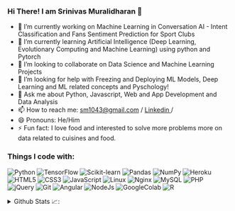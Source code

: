 ### Hi There! I am Srinivas Muralidharan 👋

<!--
**Srinivas1043/Srinivas1043** is a ✨ _special_ ✨ repository because its `README.md` (this file) appears on your GitHub profile.
Here are some ideas to get you started:

-->

- 🔭 I’m currently working on Machine Learning in Conversation AI - Intent Classification and Fans Sentiment Prediction for Sport Clubs
- 🌱 I’m currently learning Artificial Intelligence (Deep Learning, Evolutionary Computing and Machine Learning) using python and Pytorch
- 👯 I’m looking to collaborate on Data Science and Machine Learning Projects 
- 🤔 I’m looking for help with Freezing and Deploying ML Models, Deep Learning and ML related concepts and Pyschology!
- 💬 Ask me about Python, Javascript, Web and App Development and Data Analysis
- 📫 How to reach me: sm1043@gmail.com / <a href="https://www.linkedin.com/in/srinivas-m-8019ba199/"> Linkedin </a> /  
- 😄 Pronouns: He/Him
- ⚡ Fun fact: I love food and interested to solve more problems more on data related to cuisines and food.


### Things I code with:
<p>
<img alt="Python" src="https://img.shields.io/badge/-Python-3776AB?style=flat-square&logo=python&logoColor=white" />
<img alt="TensorFlow" src="https://img.shields.io/badge/-TensorFlow-FF6F00?style=flat-square&logo=tensorflow&logoColor=white" />
<img alt="Scikit-learn" src="https://img.shields.io/badge/-Scikit%20learn-F7931E?style=flat-square&logo=scikit-learn&logoColor=white" />
<img alt="Pandas" src="https://img.shields.io/badge/-Pandas-150458?style=flat-square&logo=pandas&logoColor=white" />
<img alt="NumPy" src="https://img.shields.io/badge/-NumPy-013243?style=flat-square&logo=NumPy&logoColor=white" />
<img alt="Heroku" src="https://img.shields.io/badge/-Heroku-430098?style=flat-square&logo=heroku&logoColor=white" />
<img alt="HTML5" src="https://img.shields.io/badge/-HTML5-E34F26?style=flat-square&logo=HTML5&logoColor=white" />
<img alt="CSS3" src="https://img.shields.io/badge/-CSS3-1572B6?style=flat-square&logo=CSS3&logoColor=white" />
<img alt="JavaScript" src="https://img.shields.io/badge/-JavaScript-F7DF1E?style=flat-square&logo=JavaScript&logoColor=white" />
<img alt="Linux" src="https://img.shields.io/badge/-Linux-FCC624?style=flat-square&logo=Linux&logoColor=white" />
<img alt="Nginx" src="https://img.shields.io/badge/-Nginx-269539?style=flat-square&logo=NGINX&logoColor=white" />
<img alt="MySQL" src="https://img.shields.io/badge/-MySQL-4479A1?style=flat-square&logo=MySQL&logoColor=white" />
<img alt="PHP" src="https://img.shields.io/badge/-PHP-777BB4?style=flat-square&logo=PHP&logoColor=white" />
<img alt="jQuery" src="https://img.shields.io/badge/-jQuery-0769AD?style=flat-square&logo=jQuery&logoColor=white" />
<img alt="Git" src="https://img.shields.io/badge/-Git-F05032?style=flat-square&logo=Git&logoColor=white" />
<img alt="Angular" src="https://img.shields.io/badge/-Angular-DD0031?style=flat-square&logo=Angular&logoColor=white"/>  
<img alt="NodeJs" src="https://img.shields.io/badge/-NodeJs-339933?style=flat-square&logo=Node.js&logoColor=white"/> 
<img alt="GoogleColab" src="https://img.shields.io/badge/-GoogleColab-F9AB00?style=flat-square&logo=googlecolab&logoColor=white"/>  
<img alt="R" src="https://img.shields.io/badge/-R-0080dc?style=flat-square&logo=r&logoColor=white"/>  


</p>

<details align="left">
  <summary>Github Stats 📈:</summary>
  <img align="center" src="https://github-readme-stats.vercel.app/api?username=srinivas1043&count_private=true&show_icons=true" style="margin-top: 15px; margin-bottom: 15px"/>
  <img align="center" src="https://github-readme-stats.vercel.app/api/top-langs/?username=srinivas1043&layout=compact" />
</details>
